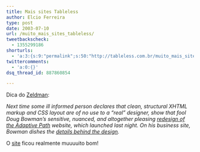 ```yaml
---
title: Mais sites Tableless
author: Elcio Ferreira
type: post
date: 2003-07-10
url: /muito_mais_sites_tableless/
tweetbackscheck:
  - 1355299186
shorturls:
  - 'a:3:{s:9:"permalink";s:50:"http://tableless.com.br/muito_mais_sites_tableless";s:7:"tinyurl";s:26:"http://tinyurl.com/3mj5jds";s:4:"isgd";s:19:"http://is.gd/psY9bu";}'
twittercomments:
  - 'a:0:{}'
dsq_thread_id: 887860854

---
```

Dica do [Zeldman][1]:
              
_Next time some ill informed person declares that clean, structural XHTML markup and CSS layout are of no use to a &#8220;real&#8221; designer, show that fool Doug Bowman&#8217;s sensitive, nuanced, and altogether pleasing [redesign of the Adaptive Path][2] website, which launched last night. On his business site, Bowman dishes the [details behind the design][3]._
              
O [site][2] ficou realmente muuuuito bom!

 [1]: http://www.zeldman.com/
 [2]: http://www.adaptivepath.com/
 [3]: http://www.stopdesign.com/log/2003/07/09/the_new_path.html